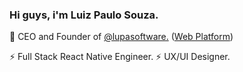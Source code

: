 ### Hi guys, i'm Luiz Paulo Souza.
🔭 CEO and Founder of <a href='https://github.com/lupasoftware'>@lupasoftware.</a> (<a href='https://lupatech.io'>Web Platform</a>)

⚡ Full Stack React Native Engineer.
⚡ UX/UI Designer.

<!--
**luizuk/luizuk** is a ✨ _special_ ✨ repository because its `README.md` (this file) appears on your GitHub profile.

Here are some ideas to get you started:

- 🔭 I’m currently working on ...
- 🌱 I’m currently learning ...
- 👯 I’m looking to collaborate on ...
- 🤔 I’m looking for help with ...
- 💬 Ask me about ...
- 📫 How to reach me: ...
- 😄 Pronouns: ...
- ⚡ Fun fact: ...
-->
